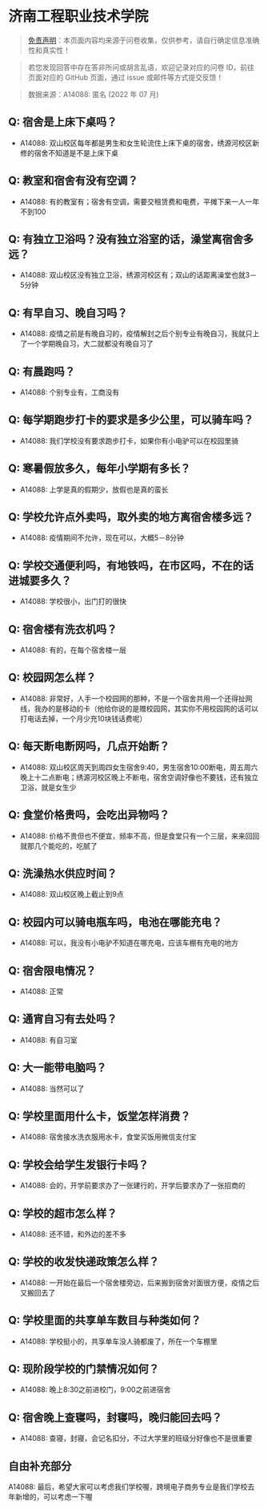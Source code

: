 # 济南工程职业技术学院

> [免责声明](https://colleges.chat/#_3)：本页面内容均来源于问卷收集，仅供参考，请自行确定信息准确性和真实性！

> 若您发现回答中存在答非所问或胡言乱语，欢迎记录对应的问卷 ID，前往页面对应的 GitHub 页面，通过 issue 或邮件等方式提交反馈！

> 数据来源：A14088: 匿名 (2022 年 07 月)

## Q: 宿舍是上床下桌吗？

- A14088: 双山校区每年都是男生和女生轮流住上床下桌的宿舍，绣源河校区新修的宿舍不知道是不是上床下桌

## Q: 教室和宿舍有没有空调？

- A14088: 有的教室有；宿舍有空调，需要交租赁费和电费，平摊下来一人一年不到100

## Q: 有独立卫浴吗？没有独立浴室的话，澡堂离宿舍多远？

- A14088: 双山校区没有独立卫浴，绣源河校区有；双山的话距离澡堂也就3－5分钟

## Q: 有早自习、晚自习吗？

- A14088: 疫情之前是有晚自习的，疫情解封之后个别专业有晚自习，我就只上了一个学期晚自习，大二就都没有晚自习了

## Q: 有晨跑吗？

- A14088: 个别专业有，工商没有

## Q: 每学期跑步打卡的要求是多少公里，可以骑车吗？

- A14088: 我们学校没有要求跑步打卡，如果你有小电驴可以在校园里骑

## Q: 寒暑假放多久，每年小学期有多长？

- A14088: 上学是真的假期少，放假也是真的蛮长

## Q: 学校允许点外卖吗，取外卖的地方离宿舍楼多远？

- A14088: 疫情期间不允许，现在可以，大概5－8分钟

## Q: 学校交通便利吗，有地铁吗，在市区吗，不在的话进城要多久？

- A14088: 学校很小，出门打的很快

## Q: 宿舍楼有洗衣机吗？

- A14088: 有的，在每个宿舍楼一层

## Q: 校园网怎么样？

- A14088: 非常好，人手一个校园网的那种，不是一个宿舍共用一个还得扯网线，我办的是移动的卡（他给你说的是赠校园网，其实你不用校园网的话可以打电话去掉，一个月少充10块钱话费呢）

## Q: 每天断电断网吗，几点开始断？

- A14088: 双山校区周天到周四女生宿舍9:40，男生宿舍10:00断电，周五周六晚上十二点断电；绣源河校区晚上不断电，宿舍空调好像也不要钱，还有独立卫浴，就是女生少

## Q: 食堂价格贵吗，会吃出异物吗？

- A14088: 价格不贵但也不便宜，频率不高，但是食堂只有一个三层，来来回回就那几个能吃的，吃腻了

## Q: 洗澡热水供应时间？

- A14088: 双山校区晚上截止到9点

## Q: 校园内可以骑电瓶车吗，电池在哪能充电？

- A14088: 可以，我没有小电驴不知道在哪充电，应该车棚有充电的地方

## Q: 宿舍限电情况？

- A14088: 正常

## Q: 通宵自习有去处吗？

- A14088: 有自习室

## Q: 大一能带电脑吗？

- A14088: 当然可以了

## Q: 学校里面用什么卡，饭堂怎样消费？

- A14088: 宿舍接水洗衣服用水卡，食堂买饭用微信支付宝

## Q: 学校会给学生发银行卡吗？

- A14088: 会的，开学前要求办了一张建行的，开学后要求办了一张招商的

## Q: 学校的超市怎么样？

- A14088: 还不错，和外边的差不多

## Q: 学校的收发快递政策怎么样？

- A14088: 一开始在最后一个宿舍楼旁边，后来搬到宿舍对面很方便，疫情之后又搬回去了

## Q: 学校里面的共享单车数目与种类如何？

- A14088: 学校挺小的，共享单车没人骑都废了，所在一个车棚里

## Q: 现阶段学校的门禁情况如何？

- A14088: 晚上8:30之前进校门，9:00之前进宿舍

## Q: 宿舍晚上查寝吗，封寝吗，晚归能回去吗？

- A14088: 查寝，封寝，会记名扣分，不过大学里的班级分好像也不是很重要

## 自由补充部分

A14088: 最后，希望大家可以考虑我们学校喔，跨境电子商务专业是我们学校去年新增的，可以考虑一下喔